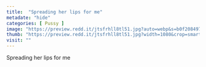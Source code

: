 ```yaml
---
title:  "Spreading her lips for me"
metadate: "hide"
categories: [ Pussy ]
image: "https://preview.redd.it/jtsfrhll8tl51.jpg?auto=webp&s=b0f2084979cdebbcc1d62f452113c1939754f5a1"
thumb: "https://preview.redd.it/jtsfrhll8tl51.jpg?width=1080&crop=smart&auto=webp&s=5321ed90507686733f8ba34b31487620f3405603"
visit: ""
---
```

Spreading her lips for me
